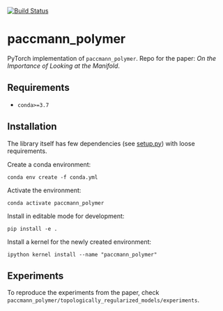 [![Build Status](https://github.com/PaccMann/paccmann_polymer/actions/workflows/build.yml/badge.svg)](https://github.com/PaccMann/paccmann_polymer/actions/workflows/build.yml)

# paccmann_polymer

PyTorch implementation of `paccmann_polymer`. Repo for the paper:
*On the Importance of Looking at the Manifold*.

## Requirements

- `conda>=3.7`

## Installation

The library itself has few dependencies (see [setup.py](setup.py)) with loose requirements.

Create a conda environment:

```console
conda env create -f conda.yml
```

Activate the environment:

```console
conda activate paccmann_polymer
```

Install in editable mode for development:

```console
pip install -e .
```

Install a kernel for the newly created environment:

```console
ipython kernel install --name "paccmann_polymer"
```

## Experiments

To reproduce the experiments from the paper, check
`paccmann_polymer/topologically_regularized_models/experiments`.